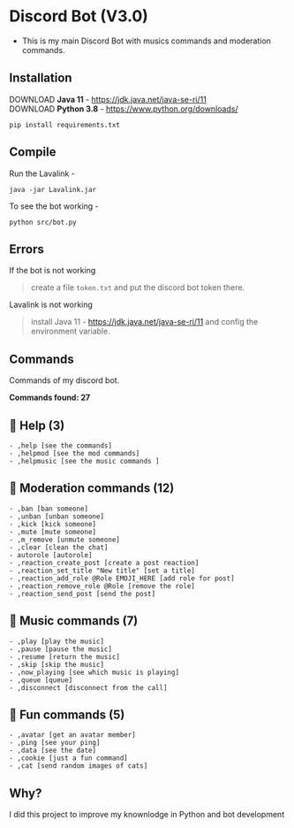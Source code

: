 # Discord Bot (V3.0)
- This is my main Discord Bot with musics commands and moderation commands.<br>


## Installation
DOWNLOAD **Java 11** - https://jdk.java.net/java-se-ri/11 <br>
DOWNLOAD **Python 3.8** - https://www.python.org/downloads/
```
pip install requirements.txt
```

## Compile 
Run the Lavalink - 
```
java -jar Lavalink.jar
```
To see the bot working - 
```
python src/bot.py
```
## Errors 
If the bot is not working 
>  create a file `token.txt` and put the discord bot token there.

Lavalink is not working 
> install Java 11 - https://jdk.java.net/java-se-ri/11 and config the environment variable.

## Commands 
Commands of my discord bot.

**Commands found: 27**
## 🤔 Help (3)
```
- ,help [see the commands]
- ,helpmod [see the mod commands]
- ,helpmusic [see the music commands ]
```

## 📜 Moderation commands (12)
```
- ,ban [ban someone]
- ,unban [unban someone]
- ,kick [kick someone]
- ,mute [mute someone]
- ,m_remove [unmute someone]
- ,clear [clean the chat]
- autorole [autorole]
- ,reaction_create_post [create a post reaction]
- ,reaction_set_title "New title" [set a title]
- ,reaction_add_role @Role EMOJI_HERE [add role for post]
- ,reaction_remove_role @Role [remove the role]
- ,reaction_send_post [send the post]
```

## 🎼 Music commands (7)
```
- ,play [play the music]
- ,pause [pause the music]
- ,resume [return the music]
- ,skip [skip the music]
- ,now_playing [see which music is playing]
- ,queue [queue]
- ,disconnect [disconnect from the call]
```

## 🍒 Fun commands (5)
```
- ,avatar [get an avatar member]
- ,ping [see your ping]
- ,data [see the date]
- ,cookie [just a fun command]
- ,cat [send random images of cats]
```

## Why? 
I did this project to improve my knownlodge in Python and bot development
